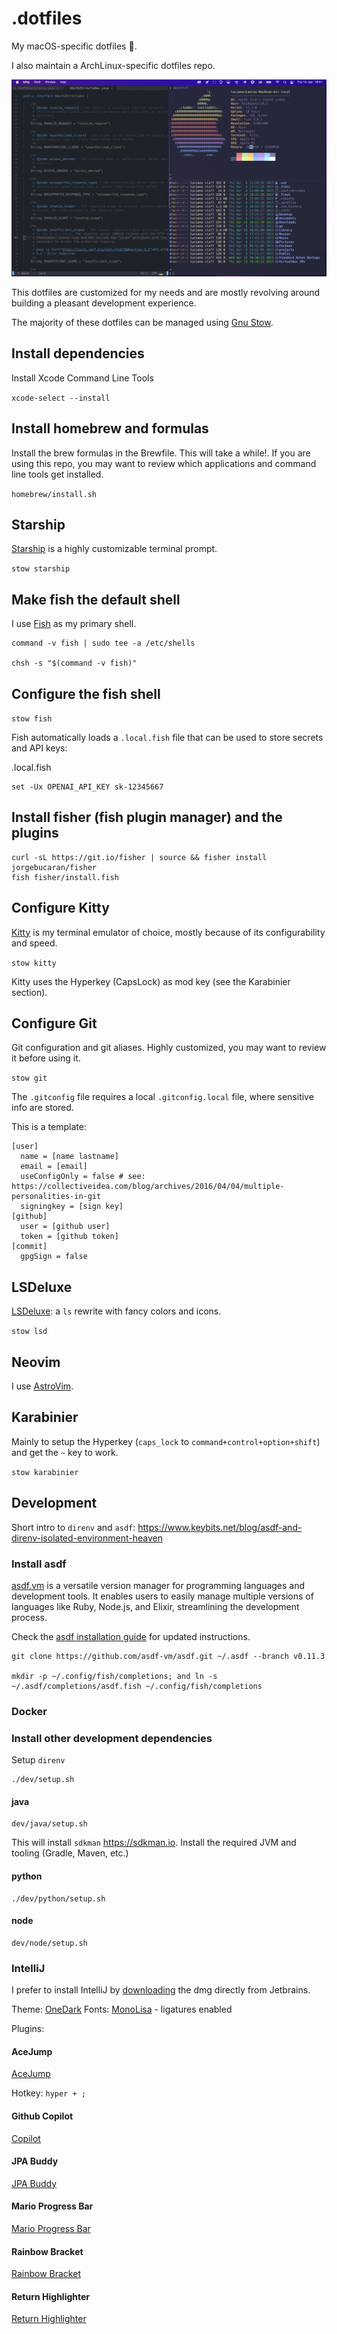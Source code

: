 # .dotfiles

My macOS-specific dotfiles 🤘.

I also maintain a ArchLinux-specific dotfiles repo.

![kitty](doc/screenshot.png?raw=true)

This dotfiles are customized for my needs and are mostly revolving around building a pleasant development experience.

The majority of these dotfiles can be managed using [Gnu Stow](https://www.gnu.org/software/stow/).

## Install dependencies

Install Xcode Command Line Tools

`xcode-select --install`

## Install homebrew and formulas

Install the brew formulas in the Brewfile. This will take a while!.
If you are using this repo, you may want to review which applications and command line tools get installed.

`homebrew/install.sh`

## Starship

[Starship](https://starship.rs/) is a highly customizable terminal prompt.

`stow starship`


## Make fish the default shell

I use [Fish](https://fishshell.com/) as my primary shell. 

```
command -v fish | sudo tee -a /etc/shells

chsh -s "$(command -v fish)"
```

## Configure the fish shell

`stow fish`

Fish automatically loads a `.local.fish` file that can be used to store secrets and API keys:

.local.fish
```
set -Ux OPENAI_API_KEY sk-12345667
```

## Install fisher (fish plugin manager) and the plugins

```
curl -sL https://git.io/fisher | source && fisher install jorgebucaran/fisher
fish fisher/install.fish
```

## Configure Kitty

[Kitty](https://sw.kovidgoyal.net/kitty/) is my terminal emulator of choice, mostly because of its configurability and speed.

`stow kitty`

Kitty uses the Hyperkey (CapsLock) as mod key (see the Karabinier section). 

## Configure Git

Git configuration and git aliases. Highly customized, you may want to review it before using it.

`stow git`


The `.gitconfig` file requires a local `.gitconfig.local` file, where sensitive info are stored.

This is a template:

```
[user]
  name = [name lastname]
  email = [email]
  useConfigOnly = false # see: https://collectiveidea.com/blog/archives/2016/04/04/multiple-personalities-in-git
  signingkey = [sign key] 
[github]
  user = [github user] 
  token = [github token]
[commit]
  gpgSign = false
```

## LSDeluxe

[LSDeluxe](https://github.com/lsd-rs/lsd): a `ls` rewrite with fancy colors and icons.

`stow lsd`


## Neovim

I use [AstroVim](https://github.com/AstroNvim/AstroNvim).

## Karabinier

Mainly to setup the Hyperkey (`caps_lock` to `command+control+option+shift`) and get the `~` key to work. 

`stow karabinier`

## Development

Short intro to `direnv` and `asdf`: <https://www.keybits.net/blog/asdf-and-direnv-isolated-environment-heaven>


### Install asdf

[asdf.vm](https://asdf-vm.com) is a versatile version manager for programming languages and development tools. It enables users to easily manage multiple versions of languages like Ruby, Node.js, and Elixir, streamlining the development process.

Check the [asdf installation guide](https://asdf-vm.com/guide/getting-started.html#_1-install-dependencies) for updated instructions.

```
git clone https://github.com/asdf-vm/asdf.git ~/.asdf --branch v0.11.3

mkdir -p ~/.config/fish/completions; and ln -s ~/.asdf/completions/asdf.fish ~/.config/fish/completions
```

### Docker



### Install other development dependencies


Setup `direnv`

```
./dev/setup.sh
```

#### java

```
dev/java/setup.sh
```

This will install `sdkman` <https://sdkman.io>.
Install the required JVM and tooling (Gradle, Maven, etc.)

#### python

```
./dev/python/setup.sh
```

#### node

```
dev/node/setup.sh
```

### IntelliJ

I prefer to install IntelliJ by [downloading](https://www.jetbrains.com/idea/download/#section=mac) the dmg directly from Jetbrains.

Theme: [OneDark](https://plugins.jetbrains.com/plugin/11938-one-dark-theme)
Fonts: [MonoLisa](https://www.monolisa.dev) - ligatures enabled

Plugins:

#### AceJump

[AceJump](https://plugins.jetbrains.com/plugin/7086-acejump)

Hotkey: `hyper + ;`

#### Github Copilot

[Copilot](https://plugins.jetbrains.com/plugin/17718-github-copilot)

#### JPA Buddy

[JPA Buddy](https://plugins.jetbrains.com/plugin/15075-jpa-buddy)

#### Mario Progress Bar

[Mario Progress Bar](https://plugins.jetbrains.com/plugin/14708-mario-progress-bar)

#### Rainbow Bracket

[Rainbow Bracket](https://plugins.jetbrains.com/plugin/10080-rainbow-brackets)

#### Return Highlighter
[Return Highlighter](https://plugins.jetbrains.com/plugin/13303-return-highlighter)
